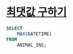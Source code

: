 # [최댓값 구하기](https://programmers.co.kr/learn/courses/30/lessons/59415)

```sql
SELECT
    MAX(DATETIME)
FROM
    ANIMAL_INS;
```
